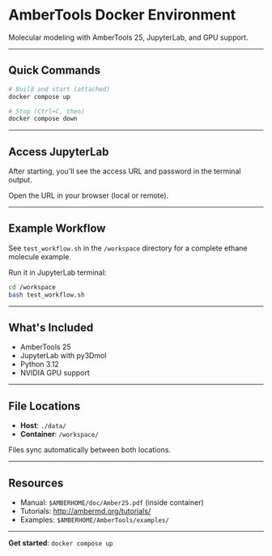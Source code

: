 # AmberTools Docker Environment

Molecular modeling with AmberTools 25, JupyterLab, and GPU support.

---

## Quick Commands
```bash
# Build and start (attached)
docker compose up

# Stop (Ctrl+C, then)
docker compose down
```

---

## Access JupyterLab

After starting, you'll see the access URL and password in the terminal output.

Open the URL in your browser (local or remote).

---

## Example Workflow

See `test_workflow.sh` in the `/workspace` directory for a complete ethane molecule example.

Run it in JupyterLab terminal:
```bash
cd /workspace
bash test_workflow.sh
```

---

## What's Included

- AmberTools 25
- JupyterLab with py3Dmol
- Python 3.12
- NVIDIA GPU support

---

## File Locations

- **Host**: `./data/`
- **Container**: `/workspace/`

Files sync automatically between both locations.

---

## Resources

- Manual: `$AMBERHOME/doc/Amber25.pdf` (inside container)
- Tutorials: http://ambermd.org/tutorials/
- Examples: `$AMBERHOME/AmberTools/examples/`

---

**Get started**: `docker compose up`
